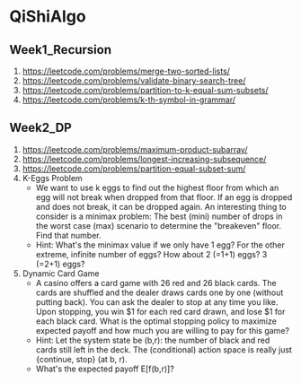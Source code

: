 # QiShiAlgo

## Week1_Recursion

1. https://leetcode.com/problems/merge-two-sorted-lists/
2. https://leetcode.com/problems/validate-binary-search-tree/
3. https://leetcode.com/problems/partition-to-k-equal-sum-subsets/
4. https://leetcode.com/problems/k-th-symbol-in-grammar/

## Week2_DP

1. https://leetcode.com/problems/maximum-product-subarray/
2. https://leetcode.com/problems/longest-increasing-subsequence/
3. https://leetcode.com/problems/partition-equal-subset-sum/
4. K-Eggs Problem
    - We want to use k eggs to find out the highest floor from which an egg will not break when dropped from that floor. If an egg is dropped and does not break, it can be dropped again. An interesting thing to consider is a minimax problem: The best (mini) number of drops in the worst case (max) scenario to determine the "breakeven" floor. Find that number.
    - Hint: What's the minimax value if we only have 1 egg? For the other extreme, infinite number of eggs? How about 2 (=1+1) eggs? 3 (=2+1) eggs?
5. Dynamic Card Game
    -  A casino offers a card game with 26 red and 26 black cards. The cards are shuffled and the dealer draws cards one by one (without putting back). You can ask the dealer to stop at any time you like. Upon stopping, you win $1 for each red card drawn, and lose \$1 for each black card. What is the optimal stopping policy to maximize expected payoff and how much you are willing to pay for this game?
    - Hint: Let the system state be (b,r): the number of black and red cards still left in the deck. The (conditional) action space is really just {continue, stop} (at b, r).
    - What's the expected payoff E[f(b,r)]?